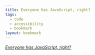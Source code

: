 ```yaml
---
title: Everyone has JavaScript, right?
tags: 
  - code
  - accessibility
  - bookmark
layout: bookmark
---
```

[<cite>Everyone has JavaScript, right?</cite>](https://www.kryogenix.org/code/browser/everyonehasjs.html)